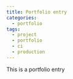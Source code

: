 ```yaml
---
title: Portfolio entry
categories:
  - portfolio
tags:
  - project
  - portfolio
  - ci
  - production
---
```


This is a portfolio entry